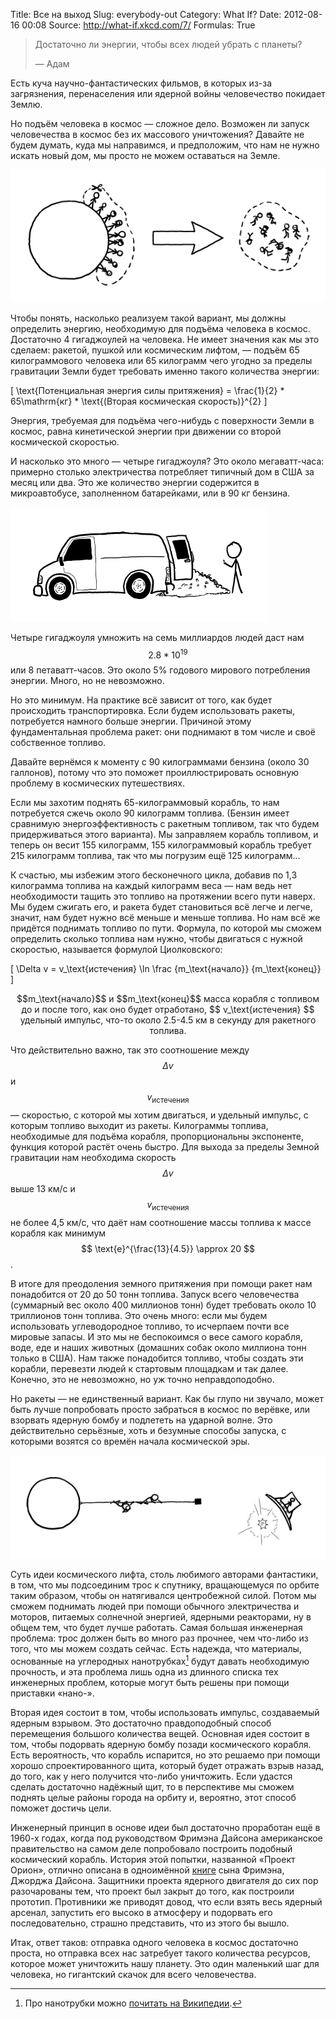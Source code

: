 Title: Все на выход
Slug: everybody-out
Category: What If?
Date: 2012-08-16 00:08
Source: http://what-if.xkcd.com/7/
Formulas: True

> Достаточно ли энергии, чтобы всех людей убрать с планеты?
> 
> — Адам

Есть куча научно-фантастических фильмов, в которых из-за загрязнения, перенаселения или ядерной войны человечество покидает Землю.

Но подъём человека в космос — сложное дело. Возможен ли запуск человечества в космос без их массового уничтожения? Давайте не будем думать, куда мы направимся, и предположим, что нам не нужно искать новый дом, мы просто не можем оставаться на Земле.

![](/uploads/007-everybody-out/everybody_out_plan.png "Людей изъяли с планеты и послали в космос в пузыре.")

Чтобы понять, насколько реализуем такой вариант, мы должны определить энергию, необходимую для подъёма человека в космос. Достаточно 4 гигаджоулей на человека. Не имеет значения как мы это сделаем: ракетой, пушкой или космическим лифтом, — подъём 65 килограммового человека или 65 килограмм чего угодно за пределы гравитации Земли будет требовать именно такого количества энергии:

\[ \text{Потенциальная энергия силы притяжения} = \frac{1}{2} * 65\mathrm{кг} * \text{(Вторая космическая скорость)}^{2} \]

Энергия, требуемая для подъёма чего-нибудь с поверхности Земли в космос, равна кинетической энергии при движении со второй космической скоростью.

И насколько это много — четыре гигаджоуля? Это около мегаватт-часа: примерно столько электричества потребляет типичный дом в США за месяц или два. Это же количество энергии содержится в микроавтобусе, заполненном батарейками, или в 90 кг бензина.

![](/uploads/007-everybody-out/everybody_out_cargo_van.png "Лавина батареек выпадает из задней двери микроавтобуса.")

Четыре гигаджоуля умножить на семь миллиардов людей даст нам $$ 2.8 * 10^{19} $$ или 8 петаватт-часов. Это около 5% годового мирового потребления энергии. Много, но не невозможно.

Но это минимум. На практике всё зависит от того, как будет происходить транспортировка. Если будем использовать ракеты, потребуется намного больше энергии. Причиной этому фундаментальная проблема ракет: они поднимают в том числе и своё собственное топливо.

Давайте вернёмся к моменту с 90 килограммами бензина (около 30 галлонов), потому что это поможет проиллюстрировать основную проблему в космических путешествиях.

Если мы захотим поднять 65-килограммовый корабль, то нам потребуется сжечь около 90 килограмм топлива. (Бензин имеет сравнимую энергоэффективность с ракетным топливом, так что будем придерживаться этого варианта). Мы заправляем корабль топливом, и теперь он весит 155 килограмм, 155 килограммовый корабль требует 215 килограмм топлива, так что мы погрузим ещё 125 килограмм…

К счастью, мы избежим этого бесконечного цикла, добавив по 1,3 килограмма топлива на каждый килограмм веса — нам ведь нет необходимости тащить это топливо на протяжении всего пути наверх. Мы будем сжигать его, и ракета будет становиться всё легче и легче, значит, нам будет нужно всё меньше и меньше топлива. Но нам всё же придётся поднимать топливо по пути. Формула, по которой мы сможем определить сколько топлива нам нужно, чтобы двигаться с нужной скоростью, называется формулой Циолковского:

\[ \Delta v = v_\text{истечения} \ln  \frac {m_\text{начало}} {m_\text{конец}} \]

<center>$$m_\text{начало}$$ и $$m_\text{конец}$$ масса корабля с топливом до и после того, как оно будет отработано,  $$ v_\text{истечения} $$ удельный импульс, что-то около 2.5-4.5 км в секунду для ракетного топлива.</center>

Что действительно важно, так это соотношение между $$ \Delta v $$ и $$ v_\text{истечения} $$ — скоростью, с которой мы хотим двигаться, и удельный импульс, с которым топливо выходит из ракеты. Килограммы топлива, необходимые для подъёма корабля, пропорциональны экспоненте, функция которой растёт очень быстро. Для выхода за пределы Земной гравитации нам необходима скорость $$ \Delta v $$ выше 13 км/с и $$ v_\text{истечения} $$ не более 4,5 км/с, что даёт нам соотношение массы топлива к массе корабля как минимум $$ \text{e}^{\frac{13}{4.5}} \approx 20 $$.

В итоге для преодоления земного притяжения при помощи ракет нам понадобится от 20 до 50 тонн топлива. Запуск всего человечества (суммарный вес около 400 миллионов тонн) будет требовать около 10 триллионов тонн топлива. Это очень много: если мы будем использовать углеводородное топливо, то исчерпаем почти все мировые запасы. И это мы не беспокоимся о весе самого корабля, воде, еде и наших животных (домашних собак около миллиона тонн только в США). Нам также понадобится топливо, чтобы создать эти корабли, перевезти людей к стартовым площадкам и так далее. Конечно, это не невозможно, но уж точно неправдоподобно.

Но ракеты — не единственный вариант. Как бы глупо ни звучало, может быть лучше попробовать просто забраться в космос по верёвке, или взорвать ядерную бомбу и подлететь на ударной волне. Это действительно серьёзные, хоть и безумные способы запуска, с которыми возятся со времён начала космической эры.

![](/uploads/007-everybody-out/everybody_out_crazy.png "Две фигурки забираются по канату в космос, взрывают под кораблём заряд и улетают на ударной волне.")

Суть идеи космического лифта, столь любимого авторами фантастики, в том, что мы подсоединим трос к спутнику, вращающемуся по орбите таким образом, чтобы он натягивался центробежной силой. Потом мы сможем поднимать людей при помощи обычного электричества и моторов, питаемых солнечной энергией, ядерными реакторами, ну в общем тем, что будет лучше работать. Самая большая инженерная проблема: трос должен быть во много раз прочнее, чем что-либо из того, что мы можем создать сейчас. Есть надежда, что материалы, основанные на углеродных нанотрубках[^1] будут давать необходимую прочность, и эта проблема лишь одна из длинного списка тех инженерных проблем, которые могут быть решены при помощи приставки «нано-».

Вторая идея состоит в том, чтобы использовать импульс, создаваемый ядерным взрывом. Это достаточно правдоподобный способ перемещения большого количества вещей. Основная идея состоит в том, чтобы подорвать ядерную бомбу позади космического корабля. Есть вероятность, что корабль испарится, но это решаемо при помощи хорошо спроектированного щита, который будет отражать взрыв назад, до того, как у него получится что-либо уничтожить. Если удастся сделать достаточно надёжный щит, то в перспективе мы сможем поднять целые районы города на орбиту и, вероятно, этот способ поможет достичь цели.

Инженерный принцип в основе идеи был достаточно проработан ещё в 1960-х годах, когда под руководством Фримэна Дайсона американское правительство на самом деле попробовало построить подобный космический корабль. История этой попытки, названной «Проект Орион», отлично описана в одноимённой [книге](http://www.amazon.com/Project-Orion-Story-Atomic-Spaceship/dp/0805059857) сына Фримэна, Джорджа Дайсона. Защитники проекта ядерного двигателя до сих пор разочарованы тем, что проект был закрыт до того, как построили прототип. Противники же приводят довод, что если взять весь ядерный арсенал, запустить его высоко в атмосферу и подорвать его последовательно, страшно представить, что из этого бы вышло.

Итак, ответ таков: отправка одного человека в космос достаточно проста, но отправка всех нас затребует такого количества ресурсов, которое может уничтожить нашу планету. Это один маленький шаг для человека, но гигантский скачок для всего человечества.

[^1]: Про нанотрубки можно [почитать на Википедии](http://ru.wikipedia.org/wiki/Углеродные_нанотрубки).
